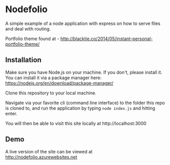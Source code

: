 # Nodefolio

A simple example of a node application with express on how to serve files and deal with routing.

Portfolio theme found at - http://blacktie.co/2014/05/instant-personal-portfolio-theme/


## Installation

Make sure you have Node.js on your machine. If you don't, please install it. You can install it via a package manager here: https://nodejs.org/en/download/package-manager/

Clone this repository to your local machine. 

Navigate via your favorite cli (command line interface) to the folder this repo is cloned to, and run the application by typing `node index.js` and hitting enter.

You will then be able to visit this site locally at http://localhost:3000

## Demo

A live version of the site can be viewed at http://nodefolio.azurewebsites.net